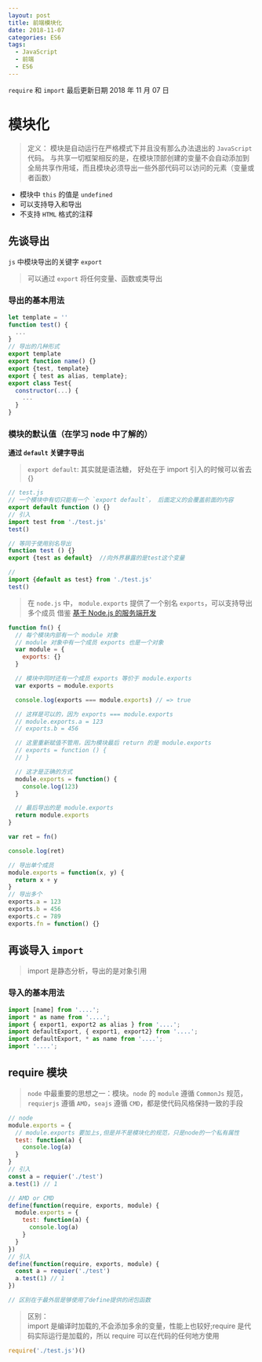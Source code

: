 ```yaml
---
layout: post
title: 前端模块化
date: 2018-11-07
categories: ES6
tags:
  - JavaScript
  - 前端
  - ES6
---
```


`require` 和 `import`
最后更新日期 2018 年 11 月 07 日

<!-- more  -->

# 模块化

> 定义： 模块是自动运行在严格模式下并且没有那么办法退出的 `JavaScript` 代码。 与共享一切框架相反的是，在模块顶部创建的变量不会自动添加到全局共享作用域，而且模块必须导出一些外部代码可以访问的元素（变量或者函数）

- 模块中 `this` 的值是 `undefined`
- 可以支持导入和导出
- 不支持 `HTML` 格式的注释

## 先谈导出

`js` 中模块导出的关键字 `export`

> 可以通过 `export` 将任何变量、函数或类导出

### 导出的基本用法

```js
let template = ''
function test() {
  ...
}
// 导出的几种形式
export template
export function name() {}
export {test, template}
export { test as alias, template};
export class Test{
  constructor(...) {
    ...
  }
}
```

### 模块的默认值（在学习 node 中了解的）

**通过 `default` 关键字导出**

> `export default`: 其实就是语法糖， 好处在于 import 引入的时候可以省去{}

```js
// test.js
// 一个模块中有切只能有一个 `export default`， 后面定义的会覆盖前面的内容
export default function () {}
// 引入
import test from './test.js'
test()

// 等同于使用别名导出
function test () {}
export {test as default}  //向外界暴露的是test这个变量

//
import {default as test} from './test.js'
test()
```

> 在 `node.js` 中， `module.exports` 提供了一个别名 `exports`，可以支持导出多个成员
> 借鉴 [基于 Node.js 的服务端开发](https://nodejs.lipengzhou.com/04-module.html#%E4%B8%BA%E4%BB%80%E4%B9%88-exports-xxx-%E4%B8%8D%E8%A1%8C)

```js
function fn() {
  // 每个模块内部有一个 module 对象
  // module 对象中有一个成员 exports 也是一个对象
  var module = {
    exports: {}
  }

  // 模块中同时还有一个成员 exports 等价于 module.exports
  var exports = module.exports

  console.log(exports === module.exports) // => true

  // 这样是可以的，因为 exports === module.exports
  // module.exports.a = 123
  // exports.b = 456

  // 这里重新赋值不管用，因为模块最后 return 的是 module.exports
  // exports = function () {
  // }

  // 这才是正确的方式
  module.exports = function() {
    console.log(123)
  }

  // 最后导出的是 module.exports
  return module.exports
}

var ret = fn()

console.log(ret)
```

```js
// 导出单个成员
module.exports = function(x, y) {
  return x + y
}
// 导出多个
exports.a = 123
exports.b = 456
exports.c = 789
exports.fn = function() {}
```

## 再谈导入 `import`

> import 是静态分析，导出的是对象引用

### 导入的基本用法

```js
import [name] from '....';
import * as name from '....';
import { export1, export2 as alias } from '....';
import defaultExport, { export1, export2} from '....';
import defaultExport, * as name from '....';
import '....';
```

## require 模块

> `node` 中最重要的思想之一：模块。`node` 的 `module` 遵循 `CommonJs` 规范，`requierjs` 遵循 `AMD`，`seajs` 遵循 `CMD`，都是使代码风格保持一致的手段

```js
// node
module.exports = {
  // module.exports 要加上s,但是并不是模块化的规范，只是node的一个私有属性
  test: function(a) {
    console.log(a)
  }
}
// 引入
const a = requier('./test')
a.test(1) // 1

// AMD or CMD
define(function(require, exports, module) {
  module.exports = {
    test: function(a) {
      console.log(a)
    }
  }
})
// 引入
define(function(require, exports, module) {
  const a = requier('./test')
  a.test(1) // 1
})

// 区别在于最外层是够使用了define提供的闭包函数
```

> 区别：  
> import 是编译时加载的,不会添加多余的变量，性能上也较好;require 是代码实际运行是加载的，所以 require 可以在代码的任何地方使用

```js
require('./test.js')()
```
